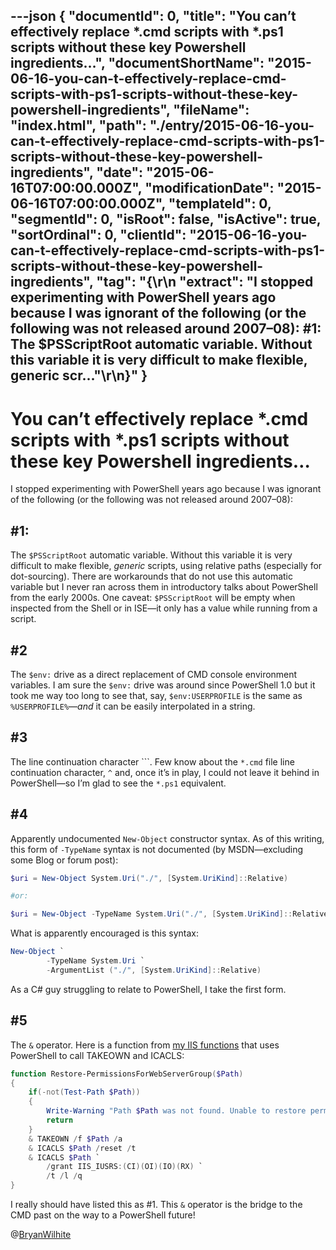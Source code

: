 ---json
{
  "documentId": 0,
  "title": "You can’t effectively replace *.cmd scripts with *.ps1 scripts without these key Powershell ingredients…",
  "documentShortName": "2015-06-16-you-can-t-effectively-replace-cmd-scripts-with-ps1-scripts-without-these-key-powershell-ingredients",
  "fileName": "index.html",
  "path": "./entry/2015-06-16-you-can-t-effectively-replace-cmd-scripts-with-ps1-scripts-without-these-key-powershell-ingredients",
  "date": "2015-06-16T07:00:00.000Z",
  "modificationDate": "2015-06-16T07:00:00.000Z",
  "templateId": 0,
  "segmentId": 0,
  "isRoot": false,
  "isActive": true,
  "sortOrdinal": 0,
  "clientId": "2015-06-16-you-can-t-effectively-replace-cmd-scripts-with-ps1-scripts-without-these-key-powershell-ingredients",
  "tag": "{\r\n  \"extract\": \"I stopped experimenting with PowerShell years ago because I was ignorant of the following (or the following was not released around 2007–08): #1: The $PSScriptRoot automatic variable. Without this variable it is very difficult to make flexible, generic scr...\"\r\n}"
}
---

# You can’t effectively replace *.cmd scripts with *.ps1 scripts without these key Powershell ingredients…

I stopped experimenting with PowerShell years ago because I was ignorant of the following (or the following was not released around 2007–08):

## #1:

The `$PSScriptRoot` automatic variable. Without this variable it is very difficult to make flexible, *generic* scripts, using relative paths (especially for dot-sourcing). There are workarounds that do not use this automatic variable but I never ran across them in introductory talks about PowerShell from the early 2000s. One caveat: `$PSScriptRoot` will be empty when inspected from the Shell or in ISE—it only has a value while running from a script.

## #2

The `$env:` drive as a direct replacement of CMD console environment variables. I am sure the `$env:` drive was around since PowerShell 1.0 but it took me way too long to see that, say, `$env:USERPROFILE` is the same as `%USERPROFILE%`—*and* it can be easily interpolated in a string.

## #3

The line continuation character ```. Few know about the `*.cmd` file line continuation character, `^` and, once it’s in play, I could not leave it behind in PowerShell—so I’m glad to see the `*.ps1` equivalent.

## #4

Apparently undocumented `New-Object` constructor syntax. As of this writing, this form of `-TypeName` syntax is not documented (by MSDN—excluding some Blog or forum post):

```powershell
$uri = New-Object System.Uri("./", [System.UriKind]::Relative)

#or:

$uri = New-Object -TypeName System.Uri("./", [System.UriKind]::Relative)
```

What is apparently encouraged is this syntax:

```powershell
New-Object `
        -TypeName System.Uri `
        -ArgumentList ("./", [System.UriKind]::Relative)
```

As a C# guy struggling to relate to PowerShell, I take the first form.

## #5

The `&` operator. Here is a function from [my IIS functions](https://gist.github.com/BryanWilhite/e54408801bc9bef3fc83) that uses PowerShell to call TAKEOWN and ICACLS:

```powershell
function Restore-PermissionsForWebServerGroup($Path)
{
    if(-not(Test-Path $Path))
    {
        Write-Warning "Path $Path was not found. Unable to restore permissions."
        return
    }
    & TAKEOWN /f $Path /a
    & ICACLS $Path /reset /t
    & ICACLS $Path `
        /grant IIS_IUSRS:(CI)(OI)(IO)(RX) `
        /t /l /q
}
```

I really should have listed this as #1. This `&` operator is the bridge to the CMD past on the way to a PowerShell future!

@[BryanWilhite](https://twitter.com/BryanWilhite)
